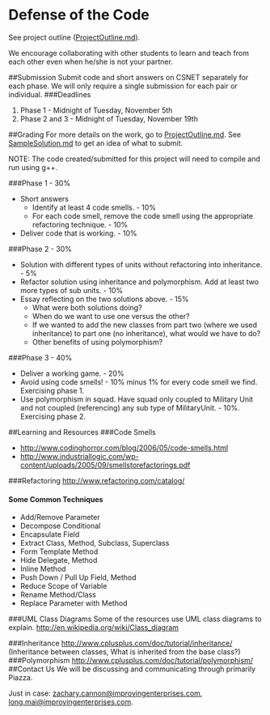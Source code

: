 Defense of the Code
================
See project outline ([ProjectOutline.md](ProjectOutline.md)).

We encourage collaborating with other students to learn and teach from each other even when he/she is not your partner. 

##Submission
Submit code and short answers on CSNET separately for each phase. 
We will only require a single submission for each pair or individual.
###Deadlines
1. Phase 1 - Midnight of Tuesday, November 5th
2. Phase 2 and 3 - Midnight of Tuesday, November 19th

##Grading
For more details on the work, go to [ProjectOutline.md](ProjectOutline.md).
See [SampleSolution.md](SampleSolution.md) to get an idea of what to submit.

NOTE: The code created/submitted for this project will need to compile and run using g++.

###Phase 1 - 30%
- Short answers 
  - Identify at least 4 code smells. - 10%
  - For each code smell, remove the code smell using the appropriate refactoring technique. - 10%
- Deliver code that is working. - 10%

###Phase 2 - 30%
- Solution with different types of units without refactoring into inheritance. - 5%
- Refactor solution using inheritance and polymorphism. Add at least two more types of sub units. - 10%
- Essay reflecting on the two solutions above. - 15%
  - What were both solutions doing?
  - When do we want to use one versus the other?
  - If we wanted to add the new classes from part two (where we used inheritance) to part one (no inheritance), what would we have to do?
  - Other benefits of using polymorphism?

###Phase 3 - 40%
- Deliver a working game. - 20%
- Avoid using code smells! - 10% minus 1% for every code smell we find. Exercising phase 1.
- Use polymorphism in squad. Have squad only coupled to Military Unit and not coupled (referencing) any sub type of MilitaryUnit. - 10%. Exercising phase 2.

##Learning and Resources
###Code Smells
- http://www.codinghorror.com/blog/2006/05/code-smells.html
- http://www.industriallogic.com/wp-content/uploads/2005/09/smellstorefactorings.pdf

###Refactoring
http://www.refactoring.com/catalog/

#### Some Common Techniques
- Add/Remove Parameter
- Decompose Conditional
- Encapsulate Field
- Extract Class, Method, Subclass, Superclass
- Form Template Method
- Hide Delegate, Method
- Inline Method
- Push Down / Pull Up Field, Method
- Reduce Scope of Variable
- Rename Method/Class
- Replace Parameter with Method

###UML Class Diagrams
Some of the resources use UML class diagrams to explain.
http://en.wikipedia.org/wiki/Class_diagram

###Inheritance
http://www.cplusplus.com/doc/tutorial/inheritance/
(Inheritance between classes, What is inherited from the base class?)
###Polymorphism
http://www.cplusplus.com/doc/tutorial/polymorphism/
##Contact Us
We will be discussing and communicating through primarily Piazza.

Just in case: zachary.cannon@improvingenterprises.com, long.mai@improvingenterprises.com.
